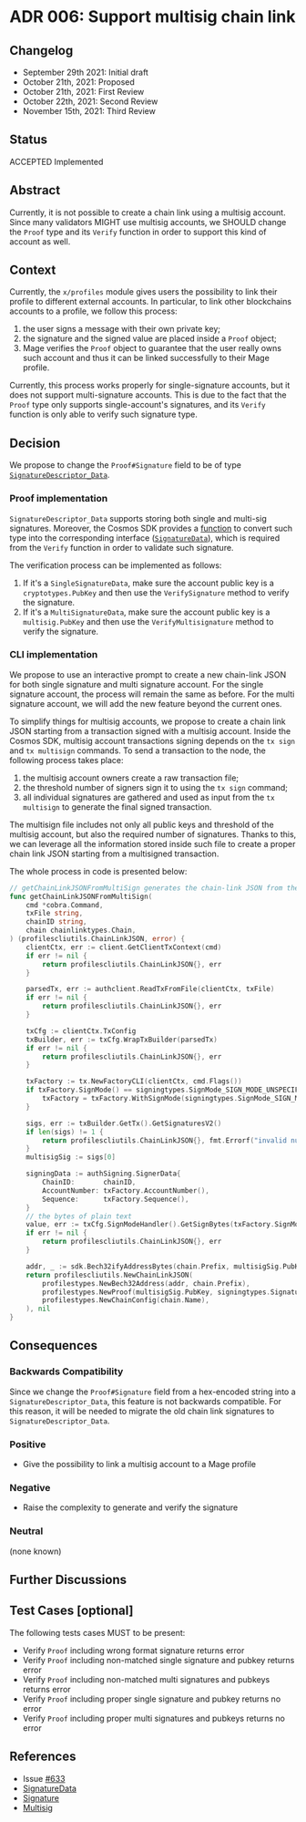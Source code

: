 # ADR 006: Support multisig chain link

## Changelog

- September 29th 2021: Initial draft
- October 21th, 2021: Proposed
- October 21th, 2021: First Review
- October 22th, 2021: Second Review
- November 15th, 2021: Third Review

## Status

ACCEPTED Implemented

## Abstract

Currently, it is not possible to create a chain link using a multisig account. Since many validators MIGHT use multisig accounts, we SHOULD change the `Proof` type and its `Verify` function in order to support this kind of account as well.

## Context

Currently, the `x/profiles` module gives users the possibility to link their profile to different external accounts. 
In particular, to link other blockchains accounts to a profile, we follow this process:
1. the user signs a message with their own private key;
2. the signature and the signed value are placed inside a `Proof` object;
3. Mage verifies the `Proof` object to guarantee that the user really owns such account and thus it can be linked successfully to their Mage profile.

Currently, this process works properly for single-signature accounts, but it does not support multi-signature accounts. This is due to the fact that the `Proof` type only supports single-account's signatures, and its `Verify` function is only able to verify such signature type.

## Decision

We propose to change the `Proof#Signature` field to be of type [`SignatureDescriptor_Data`](https://github.com/cosmos/cosmos-sdk/blob/master/proto/cosmos/tx/signing/v1beta1/signing.proto#L57).

### Proof implementation

`SignatureDescriptor_Data` supports storing both single and multi-sig signatures. Moreover, the Cosmos SDK provides a [function](https://github.com/cosmos/cosmos-sdk/blob/master/types/tx/signing/signature.go#L65) to convert such type into the corresponding interface ([`SignatureData`](https://github.com/cosmos/cosmos-sdk/blob/master/types/tx/signing/signature_data.go#L10)), which is required from the `Verify` function in order to validate such signature. 

The verification process can be implemented as follows:
1. If it's a `SingleSignatureData`, make sure the account public key is a `cryptotypes.PubKey` and then use the `VerifySignature` method to verify the signature.
2. If it's a `MultiSignatureData`, make sure the account public key is a `multisig.PubKey` and then use the `VerifyMultisignature` method to verify the signature.

### CLI implementation

We propose to use an interactive prompt to create a new chain-link JSON for both single signature and multi signature account. For the single signature account, the process will remain the same as before. For the multi signature account, we will add the new feature beyond the current ones.

To simplify things for multisig accounts, we propose to create a chain link JSON starting from a transaction signed with a multisig account. Inside the Cosmos SDK, multisig account transactions signing depends on the `tx sign` and `tx multisign` commands. To send a transaction to the node, the following process takes place: 
1. the multisig account owners create a raw transaction file;
2. the threshold number of signers sign it to using the `tx sign` command;
3. all individual signatures are gathered and used as input from the `tx multisign` to generate the final signed transaction.

The multisign file includes not only all public keys and threshold of the multisig account, but also the required number of signatures. Thanks to this, we can leverage all the information stored inside such file to create a proper chain link JSON starting from a multisigned transaction.

The whole process in code is presented below:
```go
// getChainLinkJSONFromMultiSign generates the chain-link JSON from the multisign file and its raw transaction file
func getChainLinkJSONFromMultiSign(
	cmd *cobra.Command,
	txFile string,
	chainID string,
	chain chainlinktypes.Chain,
) (profilescliutils.ChainLinkJSON, error) {
	clientCtx, err := client.GetClientTxContext(cmd)
	if err != nil {
		return profilescliutils.ChainLinkJSON{}, err
	}

	parsedTx, err := authclient.ReadTxFromFile(clientCtx, txFile)
	if err != nil {
		return profilescliutils.ChainLinkJSON{}, err
	}

	txCfg := clientCtx.TxConfig
	txBuilder, err := txCfg.WrapTxBuilder(parsedTx)
	if err != nil {
		return profilescliutils.ChainLinkJSON{}, err
	}

	txFactory := tx.NewFactoryCLI(clientCtx, cmd.Flags())
	if txFactory.SignMode() == signingtypes.SignMode_SIGN_MODE_UNSPECIFIED {
		txFactory = txFactory.WithSignMode(signingtypes.SignMode_SIGN_MODE_LEGACY_AMINO_JSON)
	}

	sigs, err := txBuilder.GetTx().GetSignaturesV2()
	if len(sigs) != 1 {
		return profilescliutils.ChainLinkJSON{}, fmt.Errorf("invalid number of signatures")
	}
	multisigSig := sigs[0]

	signingData := authSigning.SignerData{
		ChainID:       chainID,
		AccountNumber: txFactory.AccountNumber(),
		Sequence:      txFactory.Sequence(),
	}
	// the bytes of plain text
	value, err := txCfg.SignModeHandler().GetSignBytes(txFactory.SignMode(), signingData, txBuilder.GetTx())
	if err != nil {
		return profilescliutils.ChainLinkJSON{}, err
	}

	addr, _ := sdk.Bech32ifyAddressBytes(chain.Prefix, multisigSig.PubKey.Address().Bytes())
	return profilescliutils.NewChainLinkJSON(
		profilestypes.NewBech32Address(addr, chain.Prefix),
		profilestypes.NewProof(multisigSig.PubKey, signingtypes.SignatureDataToProto(multisigSig.Data), hex.EncodeToString(value)),
		profilestypes.NewChainConfig(chain.Name),
	), nil
}
```

## Consequences

### Backwards Compatibility

Since we change the `Proof#Signature` field from a hex-encoded string into a `SignatureDescriptor_Data`, this feature is not backwards compatible. For this reason, it will be needed to migrate the old chain link signatures to `SignatureDescriptor_Data`.

### Positive

- Give the possibility to link a multisig account to a Mage profile

### Negative

- Raise the complexity to generate and verify the signature

### Neutral

(none known)

## Further Discussions

## Test Cases [optional]

The following tests cases MUST to be present:
- Verify `Proof` including wrong format signature returns error
- Verify `Proof` including non-matched single signature and pubkey returns error
- Verify `Proof` including non-matched multi signatures and pubkeys returns error
- Verify `Proof` including proper single signature and pubkey returns no error
- Verify `Proof` including proper multi signatures and pubkeys returns no error


## References

- Issue [#633](https://github.com/warmage-sports/mage/issues/633)
- [SignatureData](https://github.com/cosmos/cosmos-sdk/blob/master/types/tx/signing/signature_data.go)
- [Signature](https://github.com/cosmos/cosmos-sdk/blob/master/types/tx/signing/signature.go)
- [Multisig](https://github.com/cosmos/cosmos-sdk/blob/master/crypto/keys/multisig/multisig.go)

